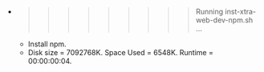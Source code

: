 * >>>>>>>>> Running inst-xtra-web-dev-npm.sh ...
  * Install npm.
  * Disk size = 7092768K. Space Used = 6548K. Runtime = 00:00:00:04.
